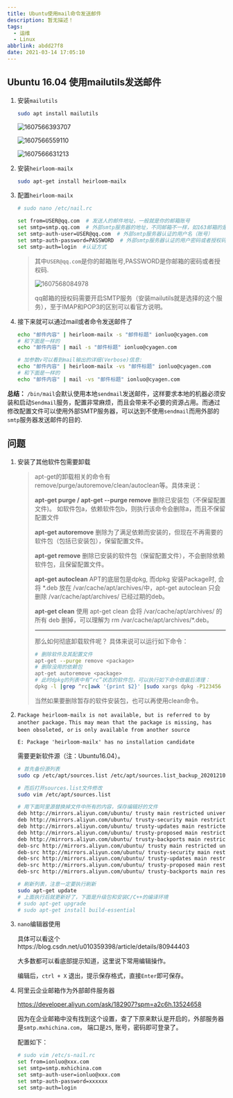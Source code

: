 ```yaml
---
title: Ubuntu使用mail命令发送邮件
description: 暂无描述！
tags:
  - 运维
  - Linux
abbrlink: abdd27f8
date: 2021-03-14 17:05:10
---
```




## Ubuntu 16.04 使用mailutils发送邮件

1. 安装`mailutils`

   ```bash
   sudo apt install mailutils
   ```

   ![1607566393707](assets/Ubuntu使用mail命令发送邮件/1607566393707.png)

   ![1607566559110](assets/Ubuntu使用mail命令发送邮件/1607566559110.png)

   ![1607566631213](assets/Ubuntu使用mail命令发送邮件/1607566631213.png)

2. 安装`heirloom-mailx`

   ```bash
   sudo apt-get install heirloom-mailx
   ```

3. 配置`heirloom-mailx`

   ```bash
   # sudo nano /etc/nail.rc
   
   set from=USER@qq.com  # 发送人的邮件地址，一般就是你的邮箱账号
   set smtp=smtp.qq.com  # 外部smtp服务器的地址，不同邮箱不一样，如163邮箱的是smtp.163.com
   set smtp-auth-user=USER@qq.com  # 外部smtp服务器认证的用户名（账号）
   set smtp-auth-password=PASSWORD  # 外部smtp服务器认证的用户密码或者授权码
   set smtp-auth=login  #认证方式
   ```

   > 其中`USER@qq.com`是你的邮箱账号,PASSWORD是你邮箱的密码或者授权码.
   >
   > ![1607568084978](assets/Ubuntu使用mail命令发送邮件/1607568084978.png)
   >
   > qq邮箱的授权码需要开启SMTP服务（安装mailutils就是选择的这个服务），至于IMAP和POP3的区别可以看官方说明。

4. 接下来就可以通过mail或者命令发送邮件了

   ```bash
   echo "邮件内容" | heirloom-mailx -s "邮件标题" ionluo@cyagen.com
   # 和下面是一样的
   echo "邮件内容" | mail -s "邮件标题" ionluo@cyagen.com
   
   # 加参数v可以看到mail输出的详细(Verbose)信息:
   echo "邮件内容" | heirloom-mailx -vs "邮件标题" ionluo@cyagen.com
   # 和下面是一样的
   echo "邮件内容" | mail -vs "邮件标题" ionluo@cyagen.com
   ```

   

**总结：**  `/bin/mail`会默认使用本地`sendmail`发送邮件，这样要求本地的机器必须安装和启动`Sendmail`服务，配置非常麻烦，而且会带来不必要的资源占用。而通过修改配置文件可以使用外部SMTP服务器，可以达到不使用`sendmail`而用外部的`smtp`服务器发送邮件的目的.



## 问题

1. 安装了其他软件包需要卸载

   > apt-get的卸载相关的命令有remove/purge/autoremove/clean/autoclean等。具体来说：
   >
   > **apt-get purge / apt-get --purge remove**
   > 删除已安装包（不保留配置文件)。
   > 如软件包a，依赖软件包b，则执行该命令会删除a，而且不保留配置文件
   >
   > **apt-get autoremove**
   > 删除为了满足依赖而安装的，但现在不再需要的软件包（包括已安装包），保留配置文件。
   >
   > **apt-get remove**
   > 删除已安装的软件包（保留配置文件），不会删除依赖软件包，且保留配置文件。
   >
   > **apt-get autoclean**
   > APT的底层包是dpkg, 而dpkg 安装Package时, 会将 *.deb 放在 /var/cache/apt/archives/中，apt-get autoclean 只会删除 /var/cache/apt/archives/ 已经过期的deb。
   >
   > **apt-get clean**
   > 使用 apt-get clean 会将 /var/cache/apt/archives/ 的 所有 deb 删掉，可以理解为 rm /var/cache/apt/archives/*.deb。
   >
   > ------
   >
   > 那么如何彻底卸载软件呢？
   > 具体来说可以运行如下命令：
   >
   > ```bash
   > # 删除软件及其配置文件
   > apt-get --purge remove <package>
   > # 删除没用的依赖包
   > apt-get autoremove <package>
   > # 此时dpkg的列表中有“rc”状态的软件包，可以执行如下命令做最后清理：
   > dpkg -l |grep ^rc|awk '{print $2}' |sudo xargs dpkg -P123456
   > ```
   >
   > 当然如果要删除暂存的软件安装包，也可以再使用clean命令。

2. `Package heirloom-mailx is not available, but is referred to by another package.`
   `This may mean that the package is missing, has been obsoleted, or`
   `is only available from another source`

   `E: Package 'heirloom-mailx' has no installation candidate`

   需要更新软件源（注：Ubuntu16.04）。

   ```bash
   # 首先备份源列表
   sudo cp /etc/apt/sources.list /etc/apt/sources.list_backup_20201210
   
   # 而后打开sources.list文件修改
   sudo vim /etc/apt/sources.list
   
   # 用下面阿里源替换掉文件中所有的内容，保存编辑好的文件
   deb http://mirrors.aliyun.com/ubuntu/ trusty main restricted universe multiverse 
   deb http://mirrors.aliyun.com/ubuntu/ trusty-security main restricted universe multiverse 
   deb http://mirrors.aliyun.com/ubuntu/ trusty-updates main restricted universe multiverse 
   deb http://mirrors.aliyun.com/ubuntu/ trusty-proposed main restricted universe multiverse 
   deb http://mirrors.aliyun.com/ubuntu/ trusty-backports main restricted universe multiverse 
   deb-src http://mirrors.aliyun.com/ubuntu/ trusty main restricted universe multiverse 
   deb-src http://mirrors.aliyun.com/ubuntu/ trusty-security main restricted universe multiverse 
   deb-src http://mirrors.aliyun.com/ubuntu/ trusty-updates main restricted universe multiverse 
   deb-src http://mirrors.aliyun.com/ubuntu/ trusty-proposed main restricted universe multiverse 
   deb-src http://mirrors.aliyun.com/ubuntu/ trusty-backports main restricted universe multiverse
   
   # 刷新列表，注意一定要执行刷新
   sudo apt-get update
   # 上面执行后就更新好了，下面是升级包和安装C/C++的编译环境
   # sudo apt-get upgrade
   # sudo apt-get install build-essential
   ```

3. `nano`编辑器使用

   具体可以看这个https://blog.csdn.net/u010359398/article/details/80944403

   大多数都可以看底部提示知道，这里说下常用编辑操作。

   编辑后，`ctrl + X` 退出，提示保存格式，直接`Enter`即可保存。

4. 阿里云企业邮箱作为外部邮件服务器

   https://developer.aliyun.com/ask/182907?spm=a2c6h.13524658

   因为在企业邮箱中没有找到这个设置，查了下原来默认是开启的，外部服务器是`smtp.mxhichina.com`， 端口是`25`, 账号，密码即可登录了。

   配置如下：

   ```bash
   # sudo vim /etc/s-nail.rc
   set from=ionluo@xxx.com
   set smtp=smtp.mxhichina.com
   set smtp-auth-user=ionluo@xxx.com
   set smtp-auth-password=xxxxxx
   set smtp-auth=login
   ```

   

